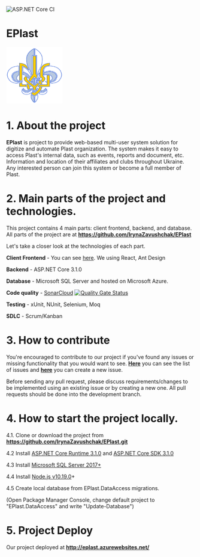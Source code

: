 ![ASP.NET Core CI](https://github.com/IrynaZavushchak/EPlast/workflows/ASP.NET%20Core%20CI/badge.svg)

# EPlast
<img src="https://github.com/IrynaZavushchak/EPlast/blob/master/EPlast/EPlast/wwwroot/images/homepage/ePlastLogotype.png"  width="150" height="150" />

# 1. About the project
**EPlast** is project to provide web-based multi-user system solution for digitize and automate Plast organization. The system makes it easy to access Plast's internal data, such as events, reports and document, etc. Information and location of their affiliates and clubs throughout Ukraine. Any interested person can join this system or become a full member of Plast.

# 2. Main parts of the project and technologies.
This project contains  4 main parts: client frontend, backend, and database. All parts of the project are at **https://github.com/IrynaZavushchak/EPlast**

Let's take a closer look at the technologies of each part.

**Client Frontend** - You can see [here](https://github.com/IrynaZavushchak/EPlast-Client/). We using React, Ant Design

**Backend** - ASP.NET Core 3.1.0

**Database** -  Microsoft SQL Server and hosted on Microsoft Azure.

**Code quality** - [SonarCloud](https://sonarcloud.io/dashboard?id=IrynaZavushchak_EPlast)   [![Quality Gate Status](https://sonarcloud.io/api/project_badges/measure?project=IrynaZavushchak_EPlast&metric=alert_status)](https://sonarcloud.io/dashboard?id=IrynaZavushchak_EPlast)

**Testing** - xUnit, NUnit, Selenium, Moq

**SDLC** - Scrum/Kanban 

# 3. How to contribute
You're encouraged to contribute to our project if you've found any issues or missing functionality that you would want to see.  [**Here**](https://github.com/IrynaZavushchak/EPlast/issues) you can see the list of issues and [**here**](https://github.com/IrynaZavushchak/EPlast/issues/new) you can create a new issue.

Before sending any pull request, please discuss requirements/changes to be implemented using an existing issue or by creating a new one. All pull requests should be done into the development branch.

# 4. How to start the project locally.
4.1. Clone or download the project from **https://github.com/IrynaZavushchak/EPlast.git**

4.2 Install [ASP.NET Core Runtime 3.1.0](https://dotnet.microsoft.com/download/dotnet-core/3.1) and [ASP.NET Core SDK 3.1.0](https://dotnet.microsoft.com/download/dotnet-core/3.1)

4.3 Install [Microsoft SQL Server 2017+](https://www.microsoft.com/en-us/sql-server/sql-server-downloads)

4.4 Install [Node.js v10.19.0](https://nodejs.org/en/blog/release/v10.19.0/)+

4.5 Create local database from EPlast.DataAccess migrations.

(Open Package Manager Console, change default project to "EPlast.DataAccess" and write "Update-Database")

# 5. Project Deploy

Our project deployed at **http://eplast.azurewebsites.net/**
